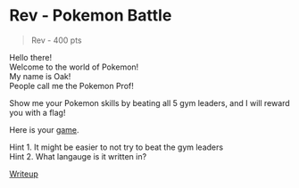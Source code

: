 # Rev - Pokemon Battle
> Rev - 400 pts

Hello there! <br>
Welcome to the world of Pokemon!<br>
My name is Oak! <br>
People call me the Pokemon Prof! <br>

Show me your Pokemon skills by beating all 5 gym leaders, and I will reward you with a flag!

Here is your [game](src/pokemon).

Hint 1. It might be easier to not try to beat the gym leaders<br>
Hint 2. What langauge is it written in?

[Writeup](writeup.md)
